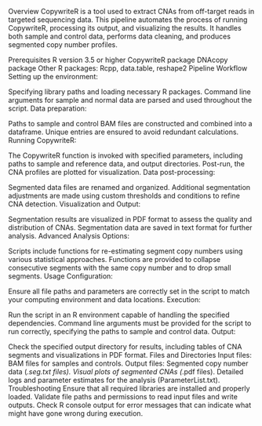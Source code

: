 
Overview
CopywriteR is a tool used to extract CNAs from off-target reads in targeted sequencing data. This pipeline automates the process of running CopywriteR, processing its output, and visualizing the results. It handles both sample and control data, performs data cleaning, and produces segmented copy number profiles.

Prerequisites
R version 3.5 or higher
CopywriteR package
DNAcopy package
Other R packages: Rcpp, data.table, reshape2
Pipeline Workflow
Setting up the environment:

Specifying library paths and loading necessary R packages.
Command line arguments for sample and normal data are parsed and used throughout the script.
Data preparation:

Paths to sample and control BAM files are constructed and combined into a dataframe.
Unique entries are ensured to avoid redundant calculations.
Running CopywriteR:

The CopywriteR function is invoked with specified parameters, including paths to sample and reference data, and output directories.
Post-run, the CNA profiles are plotted for visualization.
Data post-processing:

Segmented data files are renamed and organized.
Additional segmentation adjustments are made using custom thresholds and conditions to refine CNA detection.
Visualization and Output:

Segmentation results are visualized in PDF format to assess the quality and distribution of CNAs.
Segmentation data are saved in text format for further analysis.
Advanced Analysis Options:

Scripts include functions for re-estimating segment copy numbers using various statistical approaches.
Functions are provided to collapse consecutive segments with the same copy number and to drop small segments.
Usage
Configuration:

Ensure all file paths and parameters are correctly set in the script to match your computing environment and data locations.
Execution:

Run the script in an R environment capable of handling the specified dependencies.
Command line arguments must be provided for the script to run correctly, specifying the paths to sample and control data.
Output:

Check the specified output directory for results, including tables of CNA segments and visualizations in PDF format.
Files and Directories
Input files: BAM files for samples and controls.
Output files:
Segmented copy number data (*.seg.txt files).
Visual plots of segmented CNAs (*.pdf files).
Detailed logs and parameter estimates for the analysis (ParameterList.txt).
Troubleshooting
Ensure that all required libraries are installed and properly loaded.
Validate file paths and permissions to read input files and write outputs.
Check R console output for error messages that can indicate what might have gone wrong during execution.
